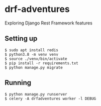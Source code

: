 # drf-adventures
Exploring Django Rest Framework features

## Setting up

    $ sudo apt install redis
    $ python3.8 -m venv venv
    $ source ./venv/bin/activate
    $ pip install -r requirements.txt
    $ python manage.py migrate

## Running

    $ python manage.py runserver
    $ celery -A drfadventures worker -l DEBUG
